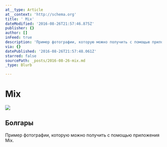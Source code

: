 ```yaml
---
at__type: Article
at__context: 'http://schema.org'
title: ' Mix'
dateModified: '2016-08-26T21:57:46.875Z'
publisher: {}
author: []
inFeed: true
description: 'Пример фотографии, которую можно получить с помощью приложения Mix.'
via: {}
datePublished: '2016-08-26T21:57:48.061Z'
starred: false
sourcePath: _posts/2016-08-26-mix.md
_type: Blurb

---
```

# Mix

<article style=""><img src="https://the-grid-user-content.s3-us-west-2.amazonaws.com/d3f0712c-8d06-4853-96fc-078a02326953.jpg" /><h1>Болгары</h1></article>

Пример фотографии, которую можно получить с помощью приложения Mix.
